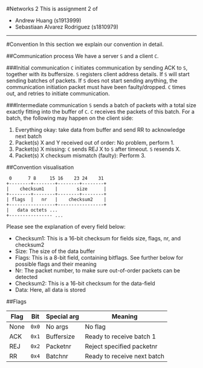 #Networks 2
This is assignment 2 of
 * Andrew Huang (s1913999)
 * Sebastiaan Alvarez Rodriguez (s1810979)

___

#Convention
In this section we explain our convention in detail.

##Communication process
We have a server `S` and a client `C`.

###Initial communication
`C` initiates communication by sending ACK to `S`, together with its buffersize.
`S` registers client address details. If `S` will start sending batches of packets. If `S` does not start sending anything, the communication initiation packet must have been faulty/dropped. `C` times out, and retries to initiate communication.

###Intermediate communication
`S` sends a batch of packets with a total size exactly fitting into the buffer of `C`.
`C` receives the packets of this batch. For a batch, the following may happen on the client side:
 1. Everything okay: take data from buffer and send RR to acknowledge next batch
 2. Packet(s) X and Y received out of order: No problem, perform 1.
 3. Packet(s) X missing: `C` sends REJ X to `S` after timeout. `S` resends X.
 4. Packet(s) X checksum mismatch (faulty): Perform 3.


##Convention visualisation
```
 0      7 8     15 16    23 24    31
+--------+--------+--------+--------+
|    checksum1    |       size      |
+--------+--------+--------+--------+
| flags  |   nr   |    checksum2    |
+-----------------+-----------------+
|   data octets ...
+---------------- ...
```
Please see the explanation of every field below:
 * Checksum1: This is a 16-bit checksum for fields size, flags, nr, and checksum2
 * Size:      The size of the data buffer
 * Flags:     This is a 8-bit field, containing bitflags. See further below for possible flags and their meaning
 * Nr:        The packet number, to make sure out-of-order packets can be detected
 * Checksum2: This is a 16-bit checksum for the data-field
 * Data:      Here, all data is stored

##Flags

Flag | Bit   | Special arg | Meaning
---- | ----- | ----------- | -------------
None | `0x0` | No args     | No flag
ACK  | `0x1` | Buffersize  | Ready to receive batch 1
REJ  | `0x2` | Packetnr    | Reject specified packetnr
RR   | `0x4` | Batchnr     | Ready to receive next batch